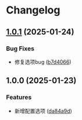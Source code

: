 # Changelog

## [1.0.1](https://github.com/lspriv/wc-plugin-lunar/compare/v1.0.0...v1.0.1) (2025-01-24)


### Bug Fixes

* 修复选项bug ([b7d4066](https://github.com/lspriv/wc-plugin-lunar/commit/b7d40669e86c05c03dfb6d59018a24f3fb422be0))

## 1.0.0 (2025-01-23)


### Features

* 新增配置选项 ([da84a9d](https://github.com/lspriv/wc-plugin-lunar/commit/da84a9d2aac4e1191cd48f1edf5510f2d39a7379))
